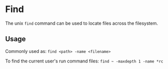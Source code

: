 # Find

The unix `find` command can be used to locate files across the filesystem. 

## Usage

Commonly used as:
`find <path> -name <filename>`

To find the current user's run command files:
`find ~ -maxdepth 1 -name *rc`
